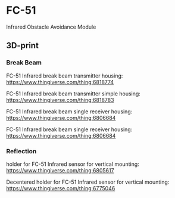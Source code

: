 # FC-51
Infrared Obstacle Avoidance Module



## 3D-print

### Break Beam

FC-51 Infrared break beam transmitter housing: https://www.thingiverse.com/thing:6818774

FC-51 Infrared break beam transmitter simple housing: https://www.thingiverse.com/thing:6818783

FC-51 Infrared break beam single receiver housing: https://www.thingiverse.com/thing:6806684

FC-51 Infrared break beam single receiver housing: https://www.thingiverse.com/thing:6806684

### Reflection


holder for FC-51 Infrared sensor for vertical mounting: https://www.thingiverse.com/thing:6805617

Decentered holder for FC-51 Infrared sensor for vertical mounting: https://www.thingiverse.com/thing:6775046
